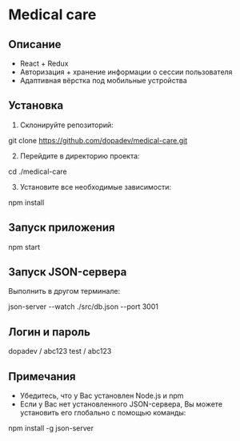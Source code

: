 # Medical care

## Описание

- React + Redux
- Авторизация + хранение информации о сессии пользователя
- Адаптивная вёрстка под мобильные устройства

## Установка

1. Склонируйте репозиторий:

  git clone https://github.com/dopadev/medical-care.git

2. Перейдите в директорию проекта:

  cd ./medical-care

3. Установите все необходимые зависимости:

  npm install

## Запуск приложения

npm start

## Запуск JSON-сервера

Выполнить в другом терминале:

json-server --watch ./src/db.json --port 3001

## Логин и пароль

dopadev / abc123
test / abc123

## Примечания

- Убедитесь, что у Вас установлен Node.js и npm
- Если у Вас нет установленного JSON-сервера, Вы можете установить его глобально с помощью команды:

npm install -g json-server
